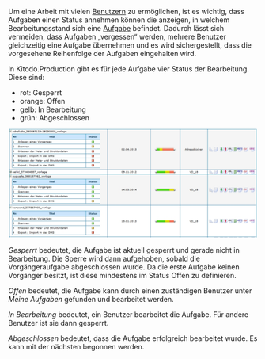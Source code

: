 Um eine Arbeit mit vielen [Benutzern](Benutzer) zu ermöglichen, ist es wichtig, dass Aufgaben einen Status annehmen können die anzeigen, in welchem Bearbeitungsstand sich eine [Aufgabe](Aufgaben) befindet.
Dadurch lässt sich vermeiden, dass Aufgaben „vergessen“ werden, mehrere Benutzer gleichzeitig eine Aufgabe übernehmen und es wird sichergestellt, dass die vorgesehene Reihenfolge der Aufgaben eingehalten wird. 

In Kitodo.Production gibt es für jede Aufgabe vier Status der Bearbeitung. Diese sind:

* rot:		Gesperrt
* orange:	Offen
* gelb:		In Bearbeitung
* grün: 	Abgeschlossen

![](images/statusaufgaben1.jpg)


*Gesperrt* bedeutet, die Aufgabe ist aktuell gesperrt und gerade nicht in Bearbeitung. Die Sperre wird dann aufgehoben, sobald die Vorgängeraufgabe abgeschlossen wurde. Da die erste Aufgabe keinen Vorgänger besitzt, ist diese mindestens im Status Offen zu definieren.

*Offen* bedeutet, die Aufgabe kann durch einen zuständigen Benutzer unter *Meine Aufgaben* gefunden und bearbeitet werden.

*In Bearbeitung* bedeutet, ein Benutzer bearbeitet die Aufgabe. Für andere Benutzer ist sie dann gesperrt.

*Abgeschlossen* bedeutet, dass die Aufgabe erfolgreich bearbeitet wurde. Es kann mit der nächsten begonnen werden.

